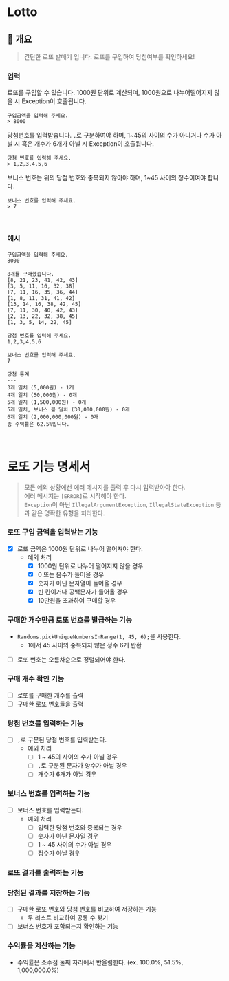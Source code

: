 # Lotto

## 📌 개요

> 간단한 로또 발매기 입니다. 로또를 구입하여 당첨여부를 확인하세요!

### 입력

로또를 구입할 수 있습니다. 1000원 단위로 계산되며, 1000원으로 나누어떨어지지 않을 시 Exception이 호출됩니다.

```
구입금액을 입력해 주세요.
> 8000
```

당첨번호를 입력받습니다. `,`로 구분하여야 하며, 1~45의 사이의 수가 아니거나 수가 아닐 시 혹은 개수가 6개가 아닐 시 Exception이 호출됩니다.

```
당첨 번호를 입력해 주세요.
> 1,2,3,4,5,6
```

보너스 번호는 위의 당첨 번호와 중복되지 않아야 하며, 1~45 사이의 정수이여야 합니다.

```
보너스 번호를 입력해 주세요.
> 7
```

<br>

### 예시

```
구입금액을 입력해 주세요.
8000

8개를 구매했습니다.
[8, 21, 23, 41, 42, 43] 
[3, 5, 11, 16, 32, 38] 
[7, 11, 16, 35, 36, 44] 
[1, 8, 11, 31, 41, 42] 
[13, 14, 16, 38, 42, 45] 
[7, 11, 30, 40, 42, 43] 
[2, 13, 22, 32, 38, 45] 
[1, 3, 5, 14, 22, 45]

당첨 번호를 입력해 주세요.
1,2,3,4,5,6

보너스 번호를 입력해 주세요.
7

당첨 통계
---
3개 일치 (5,000원) - 1개
4개 일치 (50,000원) - 0개
5개 일치 (1,500,000원) - 0개
5개 일치, 보너스 볼 일치 (30,000,000원) - 0개
6개 일치 (2,000,000,000원) - 0개
총 수익률은 62.5%입니다.
```

<br>

# 로또 기능 명세서

> 모든 예외 상황에선 에러 메시지를 출력 후 다시 입력받아야 한다.<br>에러 메시지는 `[ERROR]`로 시작해야 한다.<br>
> `Exception`이 아닌 `IllegalArgumentException`, `IllegalStateException` 등과 같은 명확한 유형을 처리한다.

### 로또 구입 금액을 입력받는 기능

- [x] 로또 금액은 1000원 단위로 나누어 떨어져야 한다.
  - 예외 처리
    - [x] 1000원 단위로 나누어 떨어지지 않을 경우
    - [x] 0 또는 음수가 들어올 경우
    - [x] 숫자가 아닌 문자열이 들어올 경우
    - [x] 빈 칸이거나 공백문자가 들어올 경우
    - [x] 10만원을 초과하여 구매할 경우

### 구매한 개수만큼 로또 번호를 발급하는 기능

- `Randoms.pickUniqueNumbersInRange(1, 45, 6);`을 사용한다.
  - 1에서 45 사이의 중복되지 않은 정수 6개 반환
- [ ] 로또 번호는 오름차순으로 정렬되어야 한다.

### 구매 개수 확인 기능

- [ ] 로또를 구매한 개수를 출력
- [ ] 구매한 로또 번호들을 출력

### 당첨 번호를 입력하는 기능

- [ ] `,`로 구분된 당첨 번호를 입력받는다.
  - 예외 처리
    - [ ] 1 ~ 45의 사이의 수가 아닐 경우
    - [ ] `,`로 구분된 문자가 양수가 아닐 경우
    - [ ] 개수가 6개가 아닐 경우

### 보너스 번호를 입력하는 기능

- [ ] 보너스 번호를 입력받는다.
  - 예외 처리
    - [ ] 입력한 당첨 번호와 중복되는 경우
    - [ ] 숫자가 아닌 문자일 경우
    - [ ] 1 ~ 45 사이의 수가 아닐 경우
    - [ ] 정수가 아닐 경우

### 로또 결과를 출력하는 기능

### 당첨된 결과를 저장하는 기능

- [ ] 구매한 로또 번호와 당첨 번호를 비교하여 저장하는 기능
  - 두 리스트 비교하여 공통 수 찾기
- [ ] 보너스 번호가 포함되는지 확인하는 기능

### 수익률을 계산하는 기능

- 수익률은 소수점 둘째 자리에서 반올림한다. (ex. 100.0%, 51.5%, 1,000,000.0%)



